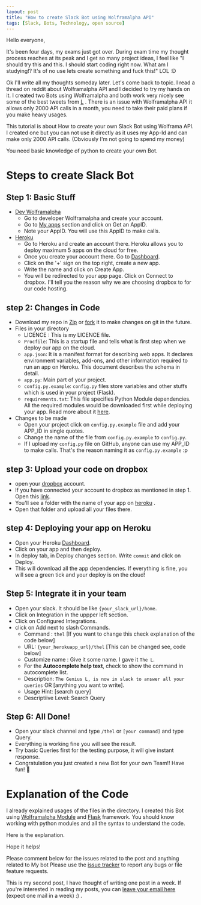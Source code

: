 ```yaml
---
layout: post 
title: "How to create Slack Bot using Wolframalpha API"
tags: [Slack, Bots, Technology, open source]
---
```


Hello everyone,

It's been four days, my exams just got over. During exam time my thought process reaches at its peak and I get so many project ideas, I feel like "I should try this and this. I should start coding right now. What am I studying!? It's of no use lets create something and fuck this!" LOL :D 

Ok I'll write all my thoughts someday later. Let's come back to topic. I read a thread on reddit about Wolframalpha API and I decided to try my hands on it. I created two Bots using Wolframalpha and both work very nicely see some of the best tweets from [L](https://twitter.com/The_L__) . There is an issue with Wolframalpha API it allows only 2000 API calls in a month, you need to take their paid plans if you make heavy usages.

This tutorial is about How to create your own Slack Bot using Wolframa API. I created one but you can not use it directly as it uses my App-Id and can make only 2000 API calls. (Obviously I'm not going to spend my money)

You need basic knowledge of python to create your own Bot.

Steps to create Slack Bot
=========================

## Step 1: Basic Stuff

- [Dev Wolframalpha](https://developer.wolframalpha.com) 
  - Go to developer Wolframalpha and create your account.
  - Go to [My apps](https://developer.wolframalpha.com/portal/myapps/index.html)  section and click on Get an AppID.
  - Note your AppID. You will use this AppID to make calls.
- [Heroku](https://www.heroku.com) 
  - Go to Heroku and create an account there. Heroku allows you to deploy maximum 5 apps on the cloud for free.
  - Once you create your account there. Go to [Dashboard](https://dashboard.heroku.com/).
  - Click on the '+' sign on the top right, create a new app. 
  - Write the name and click on Create App.
  - You will be redirected to your app page. Click on Connect to dropbox. I'll tell you the reason why we are choosing dropbox to for our code hosting.

## step 2: Changes in Code
 - Download my repo in [Zip](https://github.com/vicky002/slack-TheL/archive/master.zip)  or [fork](https://github.com/vicky002/slack-TheL#fork-destination-box)  it to make changes on git in the future.
 - Files in your directory
 	- LICENCE : This is my LICENCE file.
 	- `Procfile`: This is a startup file and tells what is first step when we deploy our app on the cloud.
 	- `app.json`: It is a manifest format for describing web apps. It declares environment variables, add-ons, and other information required to run an app on Heroku. This document describes the schema in detail.
 	- `app.py`: Main part of your project.
 	- `config.py.example`: `config.py` files store variables and other stuffs which is used in your project (Flask).
 	- `requirements.txt`: This file specifies Python Module dependencies. All the required modules would be downloaded first while deploying your app. Read more about it [here](https://devcenter.heroku.com/articles/python-pip).
 - Changes to be made
 	- Open your project click on `config.py.example` file and add your APP_ID in single quotes.
 	- Change the name of the file from `config.py.example` to `config.py`. 
 	- If I upload my `config.py` file on GitHub, anyone can use my APP_ID to make calls. That's the reason naming it as `config.py.example` :p

## step 3: Upload your code on dropbox

 - open your [dropbox](https://www.dropbox.com)  account.
 - If you have connected your account to dropbox as mentioned in step 1. Open this [link](https://www.dropbox.com/home/Apps/Heroku).
 - You'll see a folder with the name of your app on [heroku](https://dashboard.heroku.com/) .
 - Open that folder and upload all your files there.

## step 4: Deploying your app on Heroku

 - Open your Heroku [Dashboard](https://dashboard.heroku.com/).
 - Click on your app and then deploy.
 - In deploy tab, in Deploy changes section. Write `commit` and click on Deploy.
 - This will download all the app dependencies. If everything is fine, you will see a green tick and your deploy is on the cloud!

## Step 5: Integrate it in your team

 - Open your slack. It should be like `{your_slack_url}/home`.
 - Click on Integration in the uppper left section.
 - Click on Configured Integrations.
 - click on Add next to slash Commands.
 	- Command : `thel` [If you want to change this check explanation of the code below]
 	- URL: `{your_herokuapp_url}/thel` [This can be changed see, code below]
 	- Customize name : Give it some name. I gave it `The L`. 
 	- For the **Autocomplete help text**, check to show the command in autocomplete list.
	- Description: `The Genius L, is now in slack to answer all your queries` OR [anything you want to write].
	- Usage Hint: [search query]
	- Descriptiive Level: Search Query

## Step 6: All Done!
 
 - Open your slack channel and type `/thel` or `[your command]` and type Query.
 - Everything is working fine you will see the result. 
 - Try basic Queries first for the testing purpose, it will give instant response.
 - Congratulation you just created a new Bot for your own Team!! Have fun! :beers:


Explanation of the Code
=====================

I already explained usages of the files in the directory. I created this Bot using [Wolframalpha Module](https://pypi.python.org/pypi/wolframalpha)  and [Flask](http://flask.pocoo.org/)  framework. You should know working with python modules and all the syntax to understand the code.

Here is the explanation.

<script src="https://gist.github.com/vicky002/78ed775802ba1666b6a2.js"></script>

Hope it helps!


Please comment below for the issues related to the post and anything related to My bot Please use the [issue tracker](https://github.com/vicky002/slack-TheL/issues) to report any bugs or file feature requests.

This is my second post, I have thought of writing one post in a week. If you're interested in reading my posts, you can [leave your email here](http://eepurl.com/bIgxHz) (expect one mail in a week) :) .



